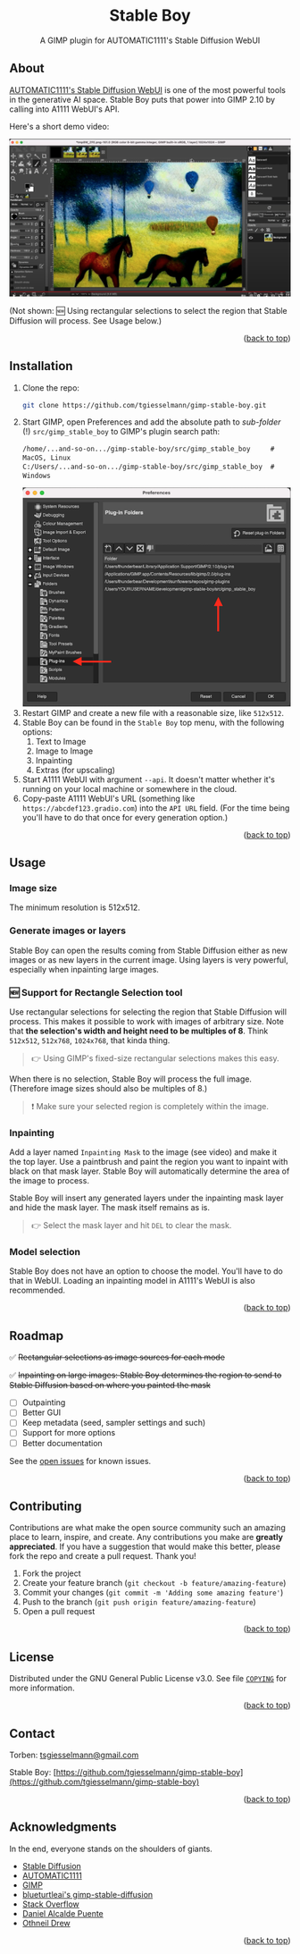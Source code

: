 <a name="readme-top"></a>

<div>
<h1 align="center">Stable Boy</h1>
  <p align="center">
    A GIMP plugin for AUTOMATIC1111's Stable Diffusion WebUI
  </p>
</div>

<!-- ABOUT THE PROJECT -->
## About

[AUTOMATIC1111's Stable Diffusion WebUI](https://github.com/AUTOMATIC1111/stable-diffusion-webui) is one of the most powerful tools in the generative AI space. Stable Boy puts that power into GIMP 2.10 by calling into A1111 WebUI's API.

Here's a short demo video:

[![A short demo](./public/images/demo-video-screenshot.png)](https://youtu.be/YMVog30OcTI)

(Not shown: 🆕 Using rectangular selections to select the region that Stable Diffusion will process. See Usage below.)

<p align="right">(<a href="#readme-top">back to top</a>)</p>


## Installation

1. Clone the repo:
   ```sh
   git clone https://github.com/tgiesselmann/gimp-stable-boy.git
   ```
1. Start GIMP, open Preferences and add the absolute path to _sub-folder_ (!) `src/gimp_stable_boy` to GIMP's plugin search path:
   ```
   /home/...and-so-on.../gimp-stable-boy/src/gimp_stable_boy     # MacOS, Linux
   C:/Users/...and-so-on.../gimp-stable-boy/src/gimp_stable_boy  # Windows
   ```
   ![GIMP Preferences](public/images/gimp-prefs-plugin-path.png)
1. Restart GIMP and create a new file with a reasonable size, like `512x512`.
1. Stable Boy can be found in the `Stable Boy` top menu, with the following options:
   1. Text to Image
   2. Image to Image
   3. Inpainting
   4. Extras (for upscaling)
1. Start A1111 WebUI with argument `--api`. It doesn't matter whether it's running on your local machine or somewhere in the cloud.
1. Copy-paste A1111 WebUI's URL (something like `https://abcdef123.gradio.com`) into the `API URL` field. (For the time being you'll have to do that once for every generation option.)


<p align="right">(<a href="#readme-top">back to top</a>)</p>



<!-- USAGE EXAMPLES -->
## Usage

### Image size

The minimum resolution is 512x512.

### Generate images or layers

Stable Boy can open the results coming from Stable Diffusion either as new images or as new layers in the current image. Using layers is very powerful, especially when inpainting large images.

### 🆕 Support for Rectangle Selection tool

Use rectangular selections for selecting the region that Stable Diffusion will process. This makes it possible to work with images of arbitrary size. Note that **the selection's width and height need to be multiples of 8**. Think `512x512`, `512x768`, `1024x768`, that kinda thing.

> 👉 Using GIMP's fixed-size rectangular selections makes this easy.

When there is no selection, Stable Boy will process the full image. (Therefore image sizes should also be multiples of 8.)

> ❗️ Make sure your selected region is completely within the image.

### Inpainting

Add a layer named `Inpainting Mask` to the image (see video) and make it the top layer. Use a paintbrush and paint the region you want to inpaint with black on that mask layer. Stable Boy will automatically determine the area of the image to process.

Stable Boy will insert any generated layers under the inpainting mask layer and hide the mask layer. The mask itself remains as is.

> 👉 Select the mask layer and hit `DEL` to clear the mask.

### Model selection

Stable Boy does not have an option to choose the model. You'll have to do that in WebUI. Loading an inpainting model in A1111's WebUI is also recommended.

<p align="right">(<a href="#readme-top">back to top</a>)</p>



<!-- ROADMAP -->
## Roadmap

✅ ~~Rectangular selections as image sources for each mode~~

✅ ~~Inpainting on large images: Stable Boy determines the region to send to Stable Diffusion based on where you painted the mask~~

- [ ] Outpainting
- [ ] Better GUI
- [ ] Keep metadata (seed, sampler settings and such)
- [ ] Support for more options
- [ ] Better documentation

See the [open issues](https://github.com/tgiesselmann/gimp-stable-boy/issues) for known issues.

<p align="right">(<a href="#readme-top">back to top</a>)</p>



<!-- CONTRIBUTING -->
## Contributing

Contributions are what make the open source community such an amazing place to learn, inspire, and create. Any contributions you make are **greatly appreciated**. If you have a suggestion that would make this better, please fork the repo and create a pull request. Thank you!

1. Fork the project
2. Create your feature branch (`git checkout -b feature/amazing-feature`)
3. Commit your changes (`git commit -m 'Adding some amazing feature'`)
4. Push to the branch (`git push origin feature/amazing-feature`)
5. Open a pull request

<p align="right">(<a href="#readme-top">back to top</a>)</p>



<!-- LICENSE -->
## License

Distributed under the GNU General Public License v3.0. See file [`COPYING`](COPYING) for more information.

<p align="right">(<a href="#readme-top">back to top</a>)</p>



<!-- CONTACT -->
## Contact

Torben: tsgiesselmann@gmail.com

Stable Boy: [https://github.com/tgiesselmann/gimp-stable-boy](https://github.com/tgiesselmann/gimp-stable-boy)

<p align="right">(<a href="#readme-top">back to top</a>)</p>



<!-- ACKNOWLEDGMENTS -->
## Acknowledgments

In the end, everyone stands on the shoulders of giants.

* [Stable Diffusion](https://github.com/CompVis/stable-diffusion)
* [AUTOMATIC1111](https://github.com/AUTOMATIC1111/stable-diffusion-webui)
* [GIMP](https://www.gimp.org/)
* [blueturtleai's gimp-stable-diffusion](https://github.com/blueturtleai/gimp-stable-diffusion)
* [Stack Overflow](https://stackoverflow.com/)
* [Daniel Alcalde Puente](https://github.com/danielalcalde)
* [Othneil Drew](https://github.com/othneildrew)

<p align="right">(<a href="#readme-top">back to top</a>)</p>
